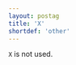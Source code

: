 ```yaml
---
layout: postag
title: 'X'
shortdef: 'other'
---
```


`X` is not used.
<!-- Interlanguage links updated Po lis 14 15:34:38 CET 2022 -->
